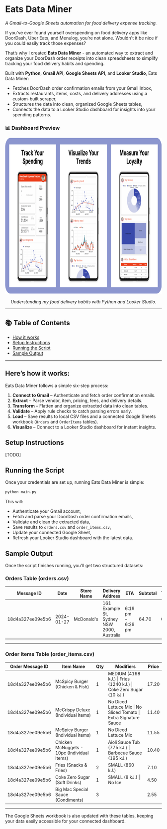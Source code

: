 # Eats Data Miner

_A Gmail-to-Google Sheets automation for food delivery expense tracking._

If you’ve ever found yourself overspending on food delivery apps like DoorDash, Uber Eats, and Menulog, you’re not alone. Wouldn't it be nice if you could easily track those expenses?

That’s why I created **Eats Data Miner** - an automated way to extract and organize your DoorDash order receipts into clean spreadsheets to simplify tracking your food delivery habits and spending.

Built with **Python**, **Gmail API**, **Google Sheets API**, and **Looker Studio**, Eats Data Miner:

- Fetches DoorDash order confirmation emails from your Gmail Inbox,
- Extracts restaurants, items, costs, and delivery addresses using a custom-built scraper,
- Structures the data into clean, organized Google Sheets tables,
- Connects the data to a Looker Studio dashboard for insights into your spending patterns.

### 📊 Dashboard Preview

<p align="center">
  <img src="assets/dashboard-hero.png" alt="Looker Studio Mobile Dashboard" width="auto" height="500"/>
</p>

<p align="center">
  <em>Understanding my food delivery habits with Python and Looker Studio.</em>
</p>

---

## 📚 Table of Contents

- [How it works](#heres-how-it-works)
- [Setup Instructions](#project-setup)
- [Running the Script](#running-the-script)
- [Sample Output](#sample-output)

---

## Here’s how it works:

Eats Data Miner follows a simple six-step process:

1. **Connect to Gmail** – Authenticate and fetch order confirmation emails.
2. **Extract** – Parse vendor, item, pricing, fees, and delivery details.
3. **Transform** – Flatten and organize extracted data into clean tables.
4. **Validate** – Apply rule checks to catch parsing errors early.
5. **Load** – Save results to local CSV files and a connected Google Sheets workbook (`Orders` and `OrderItems` tables).
6. **Visualize** – Connect to a Looker Studio dashboard for instant insights.

## Setup Instructions

[TODO]

## Running the Script

Once your credentials are set up, running Eats Data Miner is simple:

```bash
python main.py
```

This will:

- Authenticate your Gmail account,
- Fetch and parse your DoorDash order confirmation emails,
- Validate and clean the extracted data,
- Save results to `orders.csv` and `order_items.csv`,
- Update your connected Google Sheet,
- Refresh your Looker Studio dashboard with the latest data.

## Sample Output

Once the script finishes running, you'll get two structured datasets:

### Orders Table (orders.csv)

| Message ID       | Date       | Store Name | Delivery Address                           | ETA               | Subtotal | Taxes | Fees | Tip  | Total |
| ---------------- | ---------- | ---------- | ------------------------------------------ | ----------------- | -------- | ----- | ---- | ---- | ----- |
| 18d4a327ee09e5b6 | 2024-01-27 | McDonald's | 161 Example St, Sydney NSW 2000, Australia | 6:19 pm – 6:29 pm | 64.70    | 0.00  | 0.00 | 7.76 | 72.46 |

---

### Order Items Table (order_items.csv)

| Order Message ID | Item Name                                   | Qty | Modifiers                                                         | Price |
| ---------------- | ------------------------------------------- | --- | ----------------------------------------------------------------- | ----- |
| 18d4a327ee09e5b6 | McSpicy Burger (Chicken & Fish)             | 1   | MEDIUM (4198 kJ.) \| Fries (1240 kJ.) \| Coke Zero Sugar (10 kJ.) | 17.20 |
| 18d4a327ee09e5b6 | McCrispy Deluxe (Individual Items)          | 1   | No Diced Lettuce Mix \| No Sliced Tomato \| Extra Signature Sauce | 11.40 |
| 18d4a327ee09e5b6 | McSpicy Burger (Individual Items)           | 1   | No Diced Lettuce Mix                                              | 11.55 |
| 18d4a327ee09e5b6 | Chicken McNuggets - 10pc (Individual Items) | 1   | Aioli Sauce Tub (775 kJ.) \| Barbecue Sauce (195 kJ.)             | 10.40 |
| 18d4a327ee09e5b6 | Fries (Snacks & Fries)                      | 2   | SMALL (860 kJ.)                                                   | 7.10  |
| 18d4a327ee09e5b6 | Coke Zero Sugar (Soft Drinks)               | 1   | SMALL (8 kJ.) \| No Ice                                           | 4.50  |
| 18d4a327ee09e5b6 | Big Mac Special Sauce (Condiments)          | 3   |                                                                   | 2.55  |

---

The Google Sheets workbook is also updated with these tables, keeping your data easily accessible for your connected dashboard.

